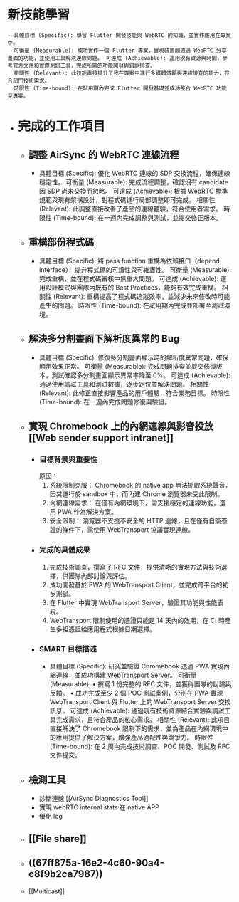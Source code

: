 # 新技能學習
	- 具體目標 (Specific): 學習 Flutter 開發技能與 WebRTC 的知識，並實作應用在專案中。
	  可衡量 (Measurable): 成功實作一個 Flutter 專案，實現裝置間透過 WebRTC 分享畫面的功能，並使用工具解決連線問題。 可達成 (Achievable): 運用現有資源與時間，參考官方文件和實際測試工具，完成所需的功能開發與錯誤排查。
	  相關性 (Relevant): 此技能直接提升了我在專案中進行多媒體傳輸與連線排查的能力，符合部門技術需求。 
	  時限性 (Time-bound): 在試用期內完成 Flutter 開發基礎並成功整合 WebRTC 功能至專案。
- # 完成的工作項目
	- ## 調整 AirSync 的 WebRTC 連線流程
		- 具體目標 (Specific): 優化 WebRTC 連線的 SDP 交換流程，確保連線穩定性。
		  可衡量 (Measurable): 完成流程調整，確認沒有 candidate 因 SDP 尚未交換而忽略。
		  可達成 (Achievable): 根據 WebRTC 標準規範與現有架構設計，對程式碼進行局部調整即可完成。
		  相關性 (Relevant): 此調整直接改善了產品的連線體驗，符合使用者需求。
		  時限性 (Time-bound): 在一週內完成調整與測試，並提交修正版本。
	- ## 重構部份程式碼
		- 具體目標 (Specific): 將 pass function 重構為依賴接口（depend interface），提升程式碼的可讀性與可維護性。
		  可衡量 (Measurable): 完成重構，並在程式碼審核中無重大問題。
		  可達成 (Achievable): 運用設計模式與團隊內既有的 Best Practices，能夠有效完成重構。
		  相關性 (Relevant): 重構提高了程式碼追蹤效率，並減少未來修改時可能產生的問題。
		  時限性 (Time-bound): 在試用期內完成並部署至測試環境。
	- ## 解決多分割畫面下解析度異常的 Bug
		- 具體目標 (Specific): 修復多分割畫面顯示時的解析度異常問題，確保顯示效果正常。
		  可衡量 (Measurable): 完成問題排查並提交修復版本，測試確認多分割畫面顯示異常率降至 0%。
		  可達成 (Achievable): 通過使用調試工具和測試數據，逐步定位並解決問題。
		  相關性 (Relevant): 此修正直接影響產品的用戶體驗，符合業務目標。
		  時限性 (Time-bound): 在一週內完成問題修復與驗證。
	- ## 實現 Chromebook 上的內網連線與影音投放 [[Web sender support intranet]]
		- ### 目標背景與重要性
		  原因：
		  1.	系統限制克服： Chromebook 的 native app 無法抓取系統聲音，因其運行於 sandbox 中，而內建 Chrome 瀏覽器未受此限制。
		  2.	內網連線需求： 在僅有內網環境下，需支援穩定的連線功能，選用 PWA 作為解決方案。
		  3.	安全限制： 瀏覽器不支援不安全的 HTTP 連線，且在僅有自簽憑證的條件下，需使用 WebTransport 協議實現連線。
		- ### 完成的具體成果
		  1. 完成技術調查，撰寫了 RFC 文件，提供清晰的實現方法與技術選擇，供團隊內部討論與評估。
		  2. 成功開發基於 PWA 的 WebTransport Client，並完成跨平台的初步測試。
		  3. 在 Flutter 中實現 WebTransport Server，驗證其功能與性能表現。
		  4. WebTransport 限制使用的憑證只能是 14 天內的效期，在 CI 時產生多組憑證給應用程式根據日期選擇。
		- ### SMART 目標描述
			- 具體目標 (Specific):
			  研究並驗證 Chromebook 透過 PWA 實現內網連線，並成功構建 WebTransport Server。
			  可衡量 (Measurable):
			  •	撰寫 1 份完整的 RFC 文件，並獲得團隊的討論與反饋。
			  •	成功完成至少 2 個 POC 測試案例，分別在 PWA 實現 WebTransport Client 與 Flutter 上的 WebTransport Server 交換訊息。
			  可達成 (Achievable): 通過現有技術資源結合實驗與調試工具完成需求，且符合產品的核心需求。
			  相關性 (Relevant): 此項目直接解決了 Chromebook 限制下的需求，並為產品在內網環境中的應用提供了解決方案，增強產品適配性與競爭力。
			  時限性 (Time-bound): 在 2 周內完成技術調查、POC 開發、測試及 RFC 文件提交。
	- ## 檢測工具
		- 診斷連線 [[AirSync Diagnostics Tool]]
		- 實現 webRTC internal stats 在 native APP
		- 優化 log
	- ## [[File share]]
	- ## ((67ff875a-16e2-4c60-90a4-c8f9b2ca7987))
	- [[Multicast]]